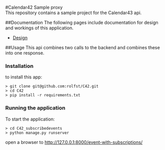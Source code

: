 #Calendar42 Sample proxy   
This repository contains a sample project for the Calendar43 api.

##Documentation
The following pages include documentation for design and workings of this application.

- [Design](design.md)


##Usage
This api combines two calls to the backend and combines these into one response.

### Installation
to install this app:
```
> git clone git@github.com:rolfst/C42.git
> cd C42
> pip install -r requirements.txt
```

### Running the application
To start the application:
```
> cd C42_subscribedevents
> python manage.py runserver
```
open a browser to http://127.0.0.1:8000/event-with-subscriptions/<id>

